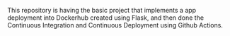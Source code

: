 This repository is having the basic project that implements a app deployment into Dockerhub created using Flask, and then done the Continuous Integration and Continuous Deployment using Github Actions.